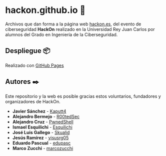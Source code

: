 # hackon.github.io 🚀
Archivos que dan forma a la página web [hackon.es](https://hackon.es/), del evento de ciberseguridad **HackOn** realizado en la Universidad Rey Juan Carlos por alumnos del Grado en Ingeniería de la Ciberseguridad.

## Despliegue 📦

Realizado con [GitHub Pages](https://pages.github.com/)

## Autores ✒️

Este repositorio y la web es posible gracias estos voluntarios, fundadores y organizadores de HackOn.

* **Javier Sánchez** - [Kaputt4](https://github.com/Kaputt4)
* **Alejandro Bermejo** - [R00tedSec](https://github.com/R00tedSec)
* **Alejandro Cruz** - [PwnedShell](https://github.com/PwnedShell)
* **Ismael Esquilichi** - [Esquilichi](https://github.com/esquilichi)
* **José Luis Gallego** - [Skualid](https://github.com/Skualid)
* **Jesús Ramírez** - [yisusrg05](https://github.com/yisusrg05)
* **Eduardo Pascual** - [edupasc](https://github.com/edupasc)
* **Marco Zucchi** - [marcozucchi](https://github.com/marcozucchi)
